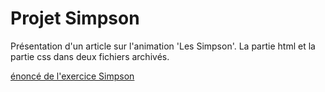 <h1>Projet Simpson</h1>

Présentation d'un article sur l'animation 'Les Simpson'.
La partie html et la partie css dans deux fichiers archivés.

[énoncé de l'exercice Simpson](Enonce_Simpsons/Exo_Simpsons.pdf)
